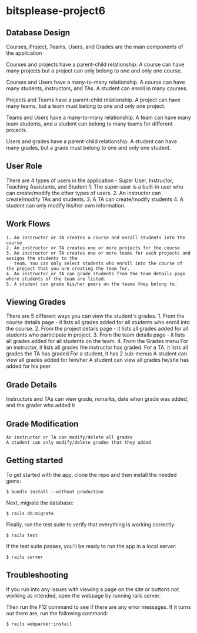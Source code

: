 # bitsplease-project6

## Database Design

Courses, Project, Teams, Users, and Grades are the main components of the application

Courses and projects have a parent-child relationship. A course can have many projects but a project 
can only belong to one and only one course.

Courses and Users have a many-to-many relationship. A course can have many students, instructors, and TAs. A student can enroll in many courses.

Projects and Teams have a parent-child relationship. A project can have many teams, but a team must belong to one and only one project.

Teams and Users have a many-to-many relationship. A team can have many team students, and a student can belong to many teams for different projects.

Users and grades have a parent-child relationship. A student can have many grades, but a grade must belong to one and only one student.

## User Role
There are 4 types of users in the application - Super User, Instructor, Teaching Assistants, and Student
    1. The super-user is a built-in user who can create/modify the other types of users.
    2. An instructor can create/modify TAs and students.
    3. A TA can create/modify students
    4. A student can only modify his/her own information.

## Work Flows
    1. An instructor or TA creates a course and enroll students into the course
    2. An instructor or TA creates one or more projects for the course
    3. An instructor or TA creates one or more teams for each projects and assigns the students to the
       team. You can only select students who enroll into the course of the project that you are creating the team for.
    4. An instructor or TA can grade students from the team details page where students of the team are listed.
    5. A student can grade his/her peers on the teams they belong to.

## Viewing Grades
There are 5 different ways you can view the student's grades.
    1. From the course details page - it lists all grades added for all students who enroll into the course.
    2. From the project details page - it lists all grades added for all students who participate in project.
    3. From the team details page - it lists all grades added for all students on the team.
    4. From the Grades menu
            For an instructor, it lists all grades the instructor has graded.
            For a TA, it lists all grades the TA has graded
            For a student, it has 2 sub-menus
                    A student can view all grades added for him/her
                    A student can view all grades he/she has added for his peer

## Grade Details 
Instructors and TAs can view grade, remarks, date when grade was added, and the grader who added it

## Grade Modification
    An instructor or TA can modify/delete all grades
    A student can only modify/delete grades that they added

## Getting started

To get started with the app, clone the repo and then install the needed gems:

```
$ bundle install --without production
```

Next, migrate the database:

```
$ rails db:migrate
```

Finally, run the test suite to verify that everything is working correctly:

```
$ rails test
```

If the test suite passes, you'll be ready to run the app in a local server:

```
$ rails server
```

## Troubleshooting
If you run into any issues with viewing a page on the site or buttons not working as intended, open the webpage by running rails server. 

Then run the F12 command to see if there are any error messages. If it turns out there are, run the foilowing command:

```
$ rails webpacker:install
```